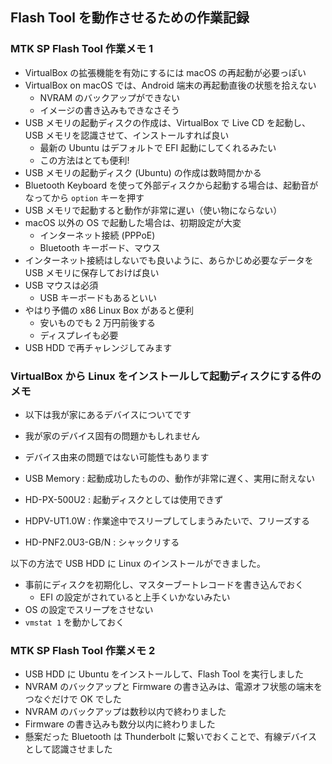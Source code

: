 
## Flash Tool を動作させるための作業記録

### MTK SP Flash Tool 作業メモ 1
- VirtualBox の拡張機能を有効にするには macOS の再起動が必要っぽい
- VirtualBox on macOS では、Android 端末の再起動直後の状態を拾えない
  - NVRAM のバックアップができない
  - イメージの書き込みもできなさそう
- USB メモリの起動ディスクの作成は、VirtualBox で Live CD を起動し、USB メモリを認識させて、インストールすれば良い
  - 最新の Ubuntu はデフォルトで EFI 起動にしてくれるみたい
  - この方法はとても便利!
- USB メモリの起動ディスク (Ubuntu) の作成は数時間かかる
- Bluetooth Keyboard を使って外部ディスクから起動する場合は、起動音がなってから `option` キーを押す
- USB メモリで起動すると動作が非常に遅い（使い物にならない）
- macOS 以外の OS で起動した場合は、初期設定が大変
  - インターネット接続 (PPPoE)
  - Bluetooth キーボード、マウス
- インターネット接続はしないでも良いように、あらかじめ必要なデータを USB メモリに保存しておけば良い
- USB マウスは必須
  - USB キーボードもあるといい
- やはり予備の x86 Linux Box があると便利
  - 安いものでも 2 万円前後する
  - ディスプレイも必要
- USB HDD で再チャレンジしてみます

### VirtualBox から Linux をインストールして起動ディスクにする件のメモ
- 以下は我が家にあるデバイスについてです
- 我が家のデバイス固有の問題かもしれません
- デバイス由来の問題ではない可能性もあります

- USB Memory : 起動成功したものの、動作が非常に遅く、実用に耐えない
- HD-PX-500U2 : 起動ディスクとしては使用できず
- HDPV-UT1.0W : 作業途中でスリープしてしまうみたいで、フリーズする
- HD-PNF2.0U3-GB/N : シャックリする

以下の方法で USB HDD に Linux のインストールができました。
- 事前にディスクを初期化し、マスターブートレコードを書き込んでおく
  - EFI の設定がされていると上手くいかないみたい
- OS の設定でスリープをさせない
- `vmstat 1` を動かしておく

### MTK SP Flash Tool 作業メモ 2
- USB HDD に Ubuntu をインストールして、Flash Tool を実行しました
- NVRAM のバックアップと Firmware の書き込みは、電源オフ状態の端末をつなぐだけで OK でした
- NVRAM のバックアップは数秒以内で終わりました
- Firmware の書き込みも数分以内に終わりました
- 懸案だった Bluetooth は Thunderbolt に繋いでおくことで、有線デバイスとして認識させました
